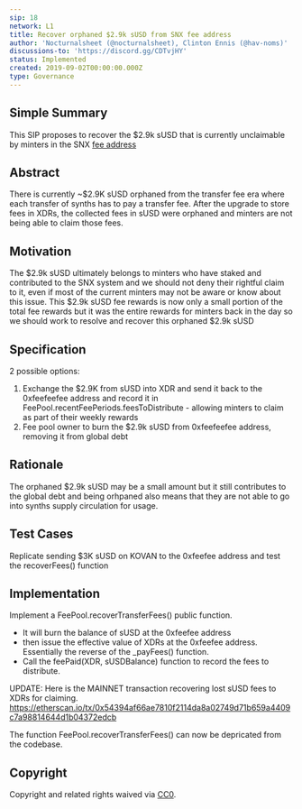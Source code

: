 ```yaml
---
sip: 18
network: L1
title: Recover orphaned $2.9k sUSD from SNX fee address
author: 'Nocturnalsheet (@nocturnalsheet), Clinton Ennis (@hav-noms)'
discussions-to: 'https://discord.gg/CDTvjHY'
status: Implemented
created: 2019-09-02T00:00:00.000Z
type: Governance
---
```



## Simple Summary
<!--"If you can't explain it simply, you don't understand it well enough." Provide a simplified and layman-accessible explanation of the SIP.-->
This SIP proposes to recover the $2.9k sUSD that is currently unclaimable by minters in the SNX [fee address](https://etherscan.io/address/0xfeefeefeefeefeefeefeefeefeefeefeefeefeef)

## Abstract
<!--A short (~200 word) description of the technical issue being addressed.-->
There is currently ~$2.9K sUSD orphaned from the transfer fee era where each transfer of synths has to pay a transfer fee. After the upgrade to store fees in XDRs, the collected fees in sUSD were orphaned and minters are not being able to claim those fees.

## Motivation
<!--The motivation is critical for SIPs that want to change Synthetix. It should clearly explain why the existing protocol specification is inadequate to address the problem that the SIP solves. SIP submissions without sufficient motivation may be rejected outright.-->
The $2.9k sUSD ultimately belongs to minters who have staked and contributed to the SNX system and we should not deny their rightful claim to it, even if most of the current minters may not be aware or know about this issue. This $2.9k sUSD fee rewards is now only a small portion of the total fee rewards but it was the entire rewards for minters back in the day so we should work to resolve and recover this orphaned $2.9k sUSD       

## Specification
<!--The technical specification should describe the syntax and semantics of any new feature.-->
2 possible options:
1) Exchange the $2.9K from sUSD into XDR and send it back to the 0xfeefeefee address and record it in FeePool.recentFeePeriods.feesToDistribute - allowing minters to claim as part of their weekly rewards
2) Fee pool owner to burn the $2.9k sUSD from 0xfeefeefee address, removing it from global debt

## Rationale
<!--The rationale fleshes out the specification by describing what motivated the design and why particular design decisions were made. It should describe alternate designs that were considered and related work, e.g. how the feature is supported in other languages. The rationale may also provide evidence of consensus within the community, and should discuss important objections or concerns raised during discussion.-->

The orphaned $2.9k sUSD may be a small amount but it still contributes to the global debt and being orhpaned also means that they are not able to go into synths supply circulation for usage. 
 
## Test Cases
<!--Test cases for an implementation are mandatory for SIPs but can be included with the implementation..-->
Replicate sending $3K sUSD on KOVAN to the 0xfeefee address and test the recoverFees() function

## Implementation
<!--The implementations must be completed before any SIP is given status "Implemented", but it need not be completed before the SIP is "Approved". While there is merit to the approach of reaching consensus on the specification and rationale before writing code, the principle of "rough consensus and running code" is still useful when it comes to resolving many discussions of API details.-->
Implement a FeePool.recoverTransferFees() public function. 
- It will burn the balance of sUSD at the 0xfeefee address 
- then issue the effective value of XDRs at the 0xfeefee address. Essentially the reverse of the _payFees() function.
- Call the feePaid(XDR, sUSDBalance) function to record the fees to distribute.

UPDATE: Here is the MAINNET transaction recovering lost sUSD fees to XDRs for claiming. 
https://etherscan.io/tx/0x54394af66ae7810f2114da8a02749d71b659a4409c7a98814644d1b04372edcb

The function FeePool.recoverTransferFees() can now be depricated from the codebase.




## Copyright
Copyright and related rights waived via [CC0](https://creativecommons.org/publicdomain/zero/1.0/).
